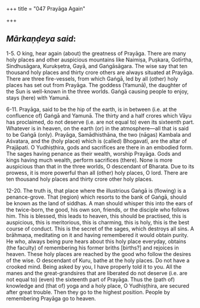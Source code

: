 +++
title = "047 Prayāga Again"

+++
 

## *Mārkaṇḍeya said*:

1-5. O king, hear again (about) the greatness of Prayāga. There are many holy places and other auspicious mountains like Naimiṣa, Puṣkara, Gotīrtha, Sindhusāgara, Kurukṣetra, Gayā, and Gaṅgāsāgara. The wise say that ten thousand holy places and thirty crore others are always situated at Prayāga. There are three fire-vessels, from which Gaṅgā, led by all (other) holy places has set out from Prayāga. The goddess (Yamunā), the daughter of the Sun is well-known in the three worlds. Gaṅgā causing people to enjoy, stays (here) with Yamunā.

6-11. Prayāga, said to be the hip of the earth, is in between (i.e. at the confluence of) Gaṅgā and Yamunā. The thirty and a half crores which Vāyu has proclaimed, do not deserve (i.e. are not equal to) even its sixteenth part. Whatever is in heaven, on the earth (or) in the atmosphere—all that is said to be Gaṅgā (only). Prayāga, Samādhisthāna, the two (nāgas) Kambala and Aśvatara, and the (holy place) which is (called) Bhogavatī, are the altar of Prajāpati. O Yudhiṣṭhira, gods and sacrifices are there in an embodied form. The sages having penance as their wealth, worship Prayāga. Gods and kings having much wealth, perform sacrifices (there). None is more auspicious than that in the three worlds, O descendant of Bharata. Due to its prowess, it is more powerful than all (other) holy places, O lord. There are ten thousand holy places and thirty crore other holy places.

12-20. The truth is, that place where the illustrious Gaṅgā is (flowing) is a penance-grove. That (region) which resorts to the bank of Gaṅgā, should be known as the land of siddhas. A man should whisper this into the ears of the twice-born, the good, his own son, friends, or the disciple who follows him. This is blessed, this leads to heaven, this should be practised, this is auspicious, this is meritorious, this is charming, this is holy, this is the best course of conduct. This is the secret of the sages, which destroys all sins. A brāhmaṇa, meditating on it and having remembered it would obtain purity. He who, always being pure hears about this holy place everyday, obtains (the faculty) of remembering his former briths [births?] and rejoices in heaven. These holy places are reached by the good who follow the desires of the wise. O descendant of Kuru, bathe at the holy places. Do not have a crooked mind. Being asked by you, I have properly told it to you. All the manes and the great-grandsires that are liberated do not deserve (i.e. are not equal to) (even) the sixteenth part of Prayāga. Thus the (path of) knowledge and (that of) yoga and a holy place, O Yudhiṣṭhira, are secured after great trouble. Then they go to the highest position. People by remembering Prayāga go to heaven.


